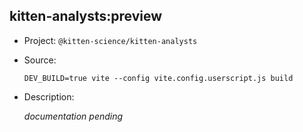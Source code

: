 ## kitten-analysts:preview

-   Project: `@kitten-science/kitten-analysts`
-   Source:

    ```shell
    DEV_BUILD=true vite --config vite.config.userscript.js build
    ```

-   Description:

    _documentation pending_
